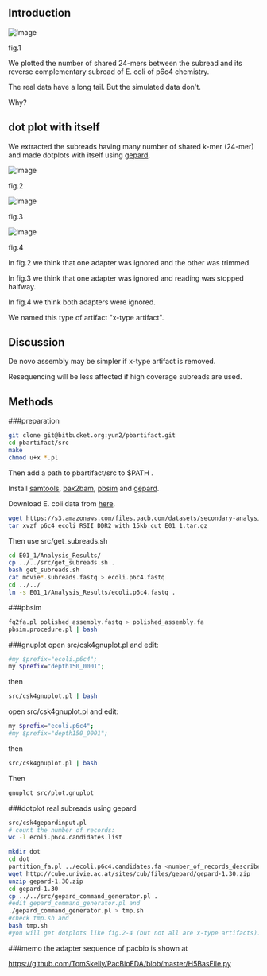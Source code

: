 ## Introduction

![Image](./img/number_of_shared_kmers.png "fig.1")

fig.1

We plotted the number of shared 24-mers between the subread and
its reverse complementary subread of E. coli of p6c4 chemistry.

The real data have a long tail.
But the simulated data don't.

Why?

## dot plot with itself

We extracted the subreads having many number of shared k-mer (24-mer)
and made dotplots with itself using [gepard](http://cube.univie.ac.at/gepard).

![Image](./img/real_0003.png "fig.2")

fig.2

![Image](./img/real_0007.png "fig.3")

fig.3

![Image](./img/real_0049.png "fig.4")

fig.4

In fig.2 we think that one adapter was ignored and the other was trimmed.

In fig.3 we think that one adapter was ignored and reading was stopped halfway.

In fig.4 we think both adapters were ignored.

We named this type of artifact "x-type artifact".

## Discussion

De novo assembly may be simpler if x-type artifact is removed.

Resequencing will be less affected if high coverage subreads are used.

## Methods

###preparation

```sh
git clone git@bitbucket.org:yun2/pbartifact.git
cd pbartifact/src
make
chmod u+x *.pl
```

Then add a path to pbartifact/src to $PATH .

Install [samtools](https://github.com/samtools/samtools),
[bax2bam](https://github.com/PacificBiosciences/bax2bam),
[pbsim](https://github.com/pfaucon/PBSIM-PacBio-Simulator)
and [gepard](http://cube.univie.ac.at/gepard).

Download E. coli data from [here](https://github.com/PacificBiosciences/DevNet/wiki/E.-coli-Bacterial-Assembly).

```sh
wget https://s3.amazonaws.com/files.pacb.com/datasets/secondary-analysis/e-coli-k12-P6C4/p6c4_ecoli_RSII_DDR2_with_15kb_cut_E01_1.tar.gz
tar xvzf p6c4_ecoli_RSII_DDR2_with_15kb_cut_E01_1.tar.gz
```

Then use src/get_subreads.sh

```sh
cd E01_1/Analysis_Results/
cp ../../src/get_subreads.sh .
bash get_subreads.sh
cat movie*.subreads.fastq > ecoli.p6c4.fastq
cd ../../
ln -s E01_1/Analysis_Results/ecoli.p6c4.fastq .
```

###pbsim
```sh
fq2fa.pl polished_assembly.fastq > polished_assembly.fa
pbsim.procedure.pl | bash
```

###gnuplot
open src/csk4gnuplot.pl and edit:
```sh
#my $prefix="ecoli.p6c4";
my $prefix="depth150_0001";
```
then
```sh
src/csk4gnuplot.pl | bash
```

open src/csk4gnuplot.pl and edit:
```sh
my $prefix="ecoli.p6c4";
#my $prefix="depth150_0001";
```
then
```sh
src/csk4gnuplot.pl | bash
```

Then
```sh
gnuplot src/plot.gnuplot
```

###dotplot real subreads using gepard
```sh
src/csk4gepardinput.pl
# count the number of records:
wc -l ecoli.p6c4.candidates.list

mkdir dot
cd dot
partition_fa.pl ../ecoli.p6c4.candidates.fa <number_of_records_described_above> -p real
wget http://cube.univie.ac.at/sites/cub/files/gepard/gepard-1.30.zip
unzip gepard-1.30.zip
cd gepard-1.30
cp ../../src/gepard_command_generator.pl .
#edit gepard_command_generator.pl and
./gepard_command_generator.pl > tmp.sh
#check tmp.sh and
bash tmp.sh
#you will get dotplots like fig.2-4 (but not all are x-type artifacts).
```

###memo
the adapter sequence of pacbio is shown at

https://github.com/TomSkelly/PacBioEDA/blob/master/H5BasFile.py

